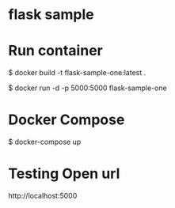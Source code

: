 # flask sample

# Run container

$ docker build -t flask-sample-one:latest .

$ docker run -d -p 5000:5000 flask-sample-one

# Docker Compose

$ docker-compose up

# Testing Open url

http://localhost:5000

